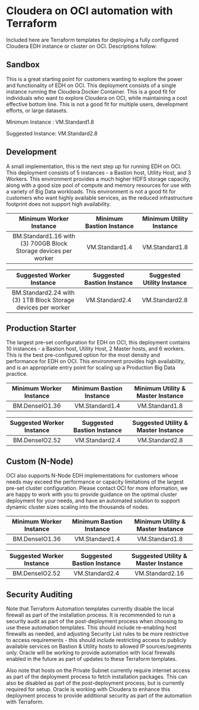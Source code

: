 # Cloudera on OCI automation with Terraform
Included here are Terraform templates for deploying a fully configured Cloudera EDH instance or cluster on OCI.  Descriptions follow:

## Sandbox
This is a great starting point for customers wanting to explore the power and functionality of EDH on OCI.  This deployment consists of a single instance running the Cloudera Docker Container.  This is a good fit for individuals who want to explore Cloudera on OCI, while maintaining a cost effective bottom line.  This is not a good fit for multiple users, development efforts, or large datasets.

Minimum Instance : VM.Standard1.8

Suggested Instance: VM.Standard2.8

## Development
A small implementation, this is the next step up for running EDH on OCI.  This deployment consists of 5 instances - a Bastion host, Utility Host, and 3 Workers.  This environment provides a much higher HDFS storage capacity, along with a good size pool of compute and memory resources for use with a variety of Big Data workloads.   This environment is not a good fit for customers who want highly available services, as the reduced infrastructure footprint does not support high availability.

| Minimum Worker Instance | Minimum Bastion Instance | Minimum Utility Instance | 
| :---------------------: |  :---------------------: |  :---------------------: |
| BM.Standard1.16 with (3) 700GB Block Storage devices per worker | VM.Standard1.4 | VM.Standard1.8  |                   


| Suggested Worker Instance | Suggested Bastion Instance | Suggested Utility Instance | 
| :---------------------: |  :---------------------: |  :---------------------: |
| BM.Standard2.24 with (3) 1TB Block Storage devices per worker | VM.Standard2.4 | VM.Standard2.8 |

## Production Starter
The largest pre-set configuration for EDH on OCI, this deployment contains 10 instances - a Bastion host, Utility Host, 2 Master hosts, and 6 workers.  This is the best pre-configured option for the most density and performance for EDH on OCI.  This environment provides high availability, and is an appropriate entry point for scaling up a Production Big Data practice.

| Minimum Worker Instance | Minimum Bastion Instance | Minimum Utility & Master Instance | 
| :---------------------: |  :---------------------: |  :---------------------: |
| BM.DenseIO1.36 | VM.Standard1.4 | VM.Standard1.8 |                                

| Suggested Worker Instance | Suggested Bastion Instance | Suggested Utility & Master Instance | 
| :---------------------: |  :---------------------: |  :---------------------: |
| BM.DenseIO2.52 | VM.Standard2.4 | VM.Standard2.8 |                                   

## Custom (N-Node)
OCI also supports N-Node EDH implementations for customers whose needs may exceed the performance or capacity limitations of the largest pre-set cluster configuration.   Please contact OCI for more information, we are happy to work with you to provide guidance on the optimal cluster deployment for your needs, and have an automated solution to support dynamic cluster sizes scaling into the thousands of nodes.

| Minimum Worker Instance | Minimum Bastion Instance | Minimum Utility & Master Instance |
| :---------------------: |  :---------------------: |  :---------------------: |
| BM.DenseIO1.36 | VM.Standard1.4 | VM.Standard1.8 |    

| Suggested Worker Instance | Suggested Bastion Instance | Suggested Utility & Master Instance |
| :---------------------: |  :---------------------: |  :---------------------: |
| BM.DenseIO2.52 | VM.Standard2.4 | VM.Standard2.16 |         

## Security Auditing

Note that Terraform Automation templates currently disable the local firewall as part of the installation process.   It is recommended to run a security audit as part of the post-deployment process when choosing to use these automation templates.   This should include re-enabling host firewalls as needed, and adjusting Security List rules to be more restrictive to access requirements - this should include restricting access to publicly available services on Bastion & Utility hosts to allowed IP sources/segments only.  Oracle will be working to provide automation with local firewalls enabled in the future as part of updates to these Terraform templates.

Also note that hosts on the Private Subnet currently require internet access as part of the deployment process to fetch installation packages.  This can also be disabled as part of the post-deployment process, but is currently required for setup.   Oracle is working with Cloudera to enhance this deployment process to provide additional security as part of the automation with Terraform.
